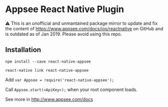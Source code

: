 # Appsee React Native Plugin

⚠️ This is an unofficial and unmantained package mirror to update and fix the content of https://www.appsee.com/docs/ios/reactnative on GitHub and is outdated as of Jan 2019. Please avoid using this repo.

## Installation
`npm install --save react-native-appsee`

`react-native link react-native-appsee`

Add `var Appsee = require('react-native-appsee');`

Call `Appsee.start(<ApiKey>);` when your root component loads.

See more in http://www.appsee.com/docs

